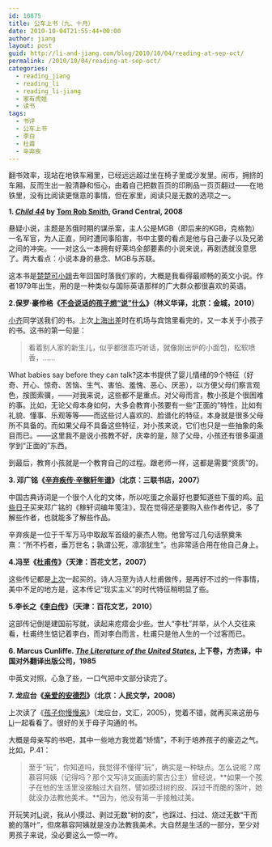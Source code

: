 ```yaml
---
id: 10875
title: 公车上书（九、十月）
date: 2010-10-04T21:55:44+00:00
author: jiang
layout: post
guid: http://li-and-jiang.com/blog/2010/10/04/reading-at-sep-oct/
permalink: /2010/10/04/reading-at-sep-oct/
categories:
  - reading_jiang
  - reading_li
  - reading_li-jiang
  - 家有虎娃
  - 读书
tags:
  - 书评
  - 公车上书
  - 李白
  - 杜甫
  - 辛弃疾
---
```

翻书效率，现站在地铁车厢里，已经远远超过坐在椅子里或沙发里。闹市，拥挤的车厢，反而生出一股清静和恒心，由着自己把数百页的印刷品一页页翻过——在地铁里，没有比阅读更惬意的事情，但在家里，阅读只是无数的选项之一。

**1. _[Child 44](http://book.douban.com/subject/3585180/)_ by [Tom Rob Smith](http://en.wikipedia.org/wiki/Tom_Rob_Smith), Grand Central, 2008**

悬疑小说，主题是苏俄时期的谋杀案，主人公是MGB（即后来的KGB，克格勃）一名军官，为人正直，同时遭同事陷害，书中主要的看点是他与自己妻子以及兄弟之间的冲突。——对这么一本拥有好莱坞全部要素的小说来说，再剧透就没意思了。两大看点：小说本身的悬念、MGB与苏联。

这本书是[楚楚可小姐](http://liuke9.spaces.live.com/)去年回国时落我们家的，大概是我看得最顺畅的英文小说。作者1979年出生，用的是一种类似与国际英语那样的广大群众都很喜欢的英语。

**2.保罗·豪伶格《[不会说话的孩子想“说”什么](http://book.douban.com/subject/4925604/)》（林义华译，北京：金城，2010）**

[小齐](http://achyia.spaces.live.com/)同学送我们的书。上次[上海出差](http://li-and-jiang.com/blog/2010/09/20/shanghai/)时在机场与宾馆里看完的，又一本关于小孩子的书。这书的第一句是：

> 看着别人家的新生儿，似乎都很乖巧听话，就像刚出炉的小面包，松软喷香，……

<font style="background-color: #fcfcfc">What babies say before they can talk?这本书提供了婴儿情绪的9个特征（好奇、开心、惊奇、苦恼、生气、害怕、羞愧、恶心、厌恶），以方便父母们察言观色，按图索骥，——对我来说，这些都不是重点。对父母而言，教小孩是个很困难的事。比如，无论父母本身如何，大多会教育小孩要有一些“正面的”特性，比如有礼貌、懂事、乐观等等——而这些讨人喜欢的、脸谱化的特征，本身就是很多父母所不具备的。而如果父母不具备这些特征，对小孩来说，它们也只是一些抽象的条目而已。——</font><font style="background-color: #fcfcfc">这里我不是说小孩教不好，庆幸的是，除了父母，小孩还有很多渠道学到“正面的”东西。</font>

<font style="background-color: #fcfcfc">到最后，教育小孩就是一个教育自己的过程。跟老师一样，这都是需要“资质”的。</font>

**3. 邓广铭《[辛弃疾传·辛稼轩年谱](http://book.douban.com/subject/2040775/)》（北京：三联书店，2007）**

中国古典诗词是一个很个人化的文体，所以吃蛋之余最好也要知道些下蛋的鸡。[前些日子](http://li-and-jiang.com/blog/2010/05/15/moveable-feast/)买来邓广铭的《稼轩词编年笺注》，现在觉得还是要购入些作者传记，多了解些作者，也就能多了解些作品。

辛弃疾是一位于千军万马中取敌军首级的豪杰人物。他曾写过几句话祭奠朱熹：“所不朽者，垂万世名；孰谓公死，凛凛犹生”。也非常适合用在他自己身上。

**4.冯至《[杜甫传](http://book.douban.com/subject/1034609/)》（天津：百花文艺，2007）**

这些传记都是[上次](http://li-and-jiang.com/blog/2010/08/19/books/)一起买的。诗人冯至为诗人杜甫做传，是再好不过的一件事情，美中不足的地方是，这本传记“现实主义”的时代特征稍明显了些。

**5.李长之《[李白传](http://book.douban.com/subject/1140781/)》（天津：百花文艺，2010）**

这部传记倒是建国前写就，读起来疙瘩会少些。世人“李杜”并举，从个人交往来看，杜甫终生惦记着李白，而对李白而言，杜甫只是他人生的一个过客而已。

**6. Marcus Cunliffe. _[The Literature of the United States](http://book.douban.com/subject/1014613/)_, 上下卷，方杰译，中国对外翻译出版公司，1985**

中英文对照，心急了些，一口气把中文部分读完了。

**7. 龙应台《[亲爱的安德烈](http://book.douban.com/subject/3369793/)》（北京：人民文学，2008）**

上次读了《[孩子你慢慢来](http://book.douban.com/subject/1420862/)》（龙应台，文汇，2005），觉着不错，就再买来这册与[Li](http://li-and-jiang.com/blog/author/li/)一起看看了。很好的关于母子沟通的书。

大概是母亲写的书吧，其中一些地方我觉着“矫情”，不利于培养孩子的豪迈之气。比如，P.41：

> 至于“玩”，你知道吗，我觉得不懂得“玩”，确实是一种缺点。怎么说呢？席慕容阿姨（记得吗？那个又写诗又画画的蒙古公主）曾经说，**如果一个孩子在他的生活里没接触过大自然，譬如摸过树的皮、踩过干而脆的落叶，她就没办法教他美术。**因为，他没有第一手接触过美。

开玩笑对[Li](http://li-and-jiang.com/blog/author/li/)说，我从小摸过、剥过无数“树的皮”，也踩过、扫过、烧过无数“干而脆的落叶”，但席慕容阿姨就是没办法教我美术。大自然是生活的一部分，至少对男孩子来说，没必要这么一惊一咋。